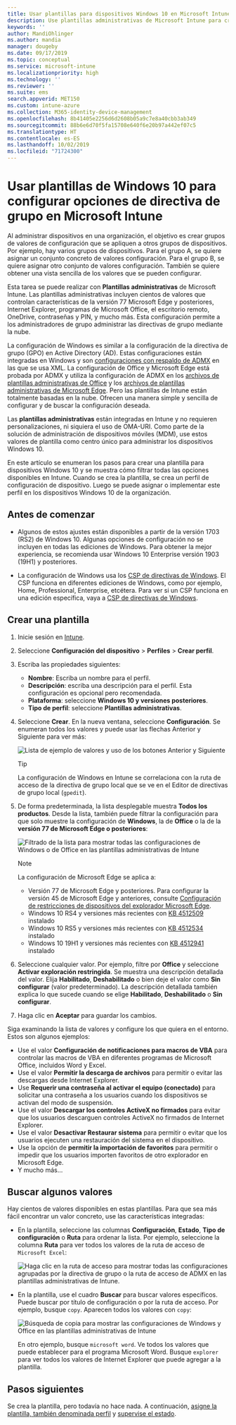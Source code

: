 ```yaml
---
title: Usar plantillas para dispositivos Windows 10 en Microsoft Intune - Azure | Microsoft Docs
description: Use plantillas administrativas de Microsoft Intune para crear grupos de valores de configuración para dispositivos Windows 10. Use estos valores en un perfil de configuración de dispositivo para controlar programas de Office, Microsoft Edge, proteger características de Internet Explorer, controlar el acceso a OneDrive, usar características de escritorio remoto, habilitar la reproducción automática, establecer la configuración de administración de energía, usar la impresión a través de HTTP, usar otras opciones de inicio de sesión de usuario y controlar el tamaño del registro de eventos.
keywords: ''
author: MandiOhlinger
ms.author: mandia
manager: dougeby
ms.date: 09/17/2019
ms.topic: conceptual
ms.service: microsoft-intune
ms.localizationpriority: high
ms.technology: ''
ms.reviewer: ''
ms.suite: ems
search.appverid: MET150
ms.custom: intune-azure
ms.collection: M365-identity-device-management
ms.openlocfilehash: 8b41405e2256d6d2608b05a9c7e8a40cbb3ab349
ms.sourcegitcommit: 88b6e6d70f5fa15708e640f6e20b97a442ef07c5
ms.translationtype: HT
ms.contentlocale: es-ES
ms.lasthandoff: 10/02/2019
ms.locfileid: "71724300"
---
```

# <a name="use-windows-10-templates-to-configure-group-policy-settings-in-microsoft-intune"></a>Usar plantillas de Windows 10 para configurar opciones de directiva de grupo en Microsoft Intune

Al administrar dispositivos en una organización, el objetivo es crear grupos de valores de configuración que se apliquen a otros grupos de dispositivos. Por ejemplo, hay varios grupos de dispositivos. Para el grupo A, se quiere asignar un conjunto concreto de valores configuración. Para el grupo B, se quiere asignar otro conjunto de valores configuración. También se quiere obtener una vista sencilla de los valores que se pueden configurar.

Esta tarea se puede realizar con **Plantillas administrativas** de Microsoft Intune. Las plantillas administrativas incluyen cientos de valores que controlan características de la versión 77 Microsoft Edge y posteriores, Internet Explorer, programas de Microsoft Office, el escritorio remoto, OneDrive, contraseñas y PIN, y mucho más. Esta configuración permite a los administradores de grupo administrar las directivas de grupo mediante la nube.

La configuración de Windows es similar a la configuración de la directiva de grupo (GPO) en Active Directory (AD). Estas configuraciones están integradas en Windows y son [configuraciones con respaldo de ADMX](https://docs.microsoft.com/windows/client-management/mdm/understanding-admx-backed-policies) en las que se usa XML. La configuración de Office y Microsoft Edge está probada por ADMX y utiliza la configuración de ADMX en los [archivos de plantillas administrativas de Office](https://www.microsoft.com/download/details.aspx?id=49030) y los [archivos de plantillas administrativas de Microsoft Edge](https://www.microsoftedgeinsider.com/enterprise). Pero las plantillas de Intune están totalmente basadas en la nube. Ofrecen una manera simple y sencilla de configurar y de buscar la configuración deseada.

Las **plantillas administrativas** están integradas en Intune y no requieren personalizaciones, ni siquiera el uso de OMA-URI. Como parte de la solución de administración de dispositivos móviles (MDM), use estos valores de plantilla como centro único para administrar los dispositivos Windows 10.

En este artículo se enumeran los pasos para crear una plantilla para dispositivos Windows 10 y se muestra cómo filtrar todas las opciones disponibles en Intune. Cuando se crea la plantilla, se crea un perfil de configuración de dispositivo. Luego se puede asignar o implementar este perfil en los dispositivos Windows 10 de la organización.

## <a name="before-you-begin"></a>Antes de comenzar

- Algunos de estos ajustes están disponibles a partir de la versión 1703 (RS2) de Windows 10. Algunas opciones de configuración no se incluyen en todas las ediciones de Windows. Para obtener la mejor experiencia, se recomienda usar Windows 10 Enterprise versión 1903 (19H1) y posteriores.

- La configuración de Windows usa los [CSP de directivas de Windows](https://docs.microsoft.com/windows/client-management/mdm/policy-configuration-service-provider#admx-backed-policies). El CSP funciona en diferentes ediciones de Windows, como por ejemplo, Home, Professional, Enterprise, etcétera. Para ver si un CSP funciona en una edición específica, vaya a [CSP de directivas de Windows](https://docs.microsoft.com/windows/client-management/mdm/policy-configuration-service-provider#admx-backed-policies).

## <a name="create-a-template"></a>Crear una plantilla

1. Inicie sesión en [Intune](https://go.microsoft.com/fwlink/?linkid=2090973).
2. Seleccione **Configuración del dispositivo** > **Perfiles** > **Crear perfil**.
3. Escriba las propiedades siguientes:

    - **Nombre**: Escriba un nombre para el perfil.
    - **Descripción**: escriba una descripción para el perfil. Esta configuración es opcional pero recomendada.
    - **Plataforma**: seleccione **Windows 10 y versiones posteriores**.
    - **Tipo de perfil**: seleccione **Plantillas administrativas**.

4. Seleccione **Crear**. En la nueva ventana, seleccione **Configuración**. Se enumeran todos los valores y puede usar las flechas Anterior y Siguiente para ver más:

    ![Lista de ejemplo de valores y uso de los botones Anterior y Siguiente](./media/administrative-templates-windows/administrative-templates-sample-settings-list.png)

    > [!TIP]
    > La configuración de Windows en Intune se correlaciona con la ruta de acceso de la directiva de grupo local que se ve en el Editor de directivas de grupo local (`gpedit`).

5. De forma predeterminada, la lista desplegable muestra **Todos los productos**. Desde la lista, también puede filtrar la configuración para que solo muestre la configuración de **Windows**, la de **Office** o la de la **versión 77 de Microsoft Edge o posteriores**:

    ![Filtrado de la lista para mostrar todas las configuraciones de Windows o de Office en las plantillas administrativas de Intune](./media/administrative-templates-windows/administrative-templates-choose-windows-office-all-products.png)

    > [!NOTE]
    > La configuración de Microsoft Edge se aplica a:
    >
    > - Versión 77 de Microsoft Edge y posteriores. Para configurar la versión 45 de Microsoft Edge y anteriores, consulte [Configuración de restricciones de dispositivos del explorador Microsoft Edge](device-restrictions-windows-10.md#microsoft-edge-browser).
    > - Windows 10 RS4 y versiones más recientes con [KB 4512509](https://support.microsoft.com/kb/4512509) instalado
    > - Windows 10 RS5 y versiones más recientes con [KB 4512534](https://support.microsoft.com/kb/4512534) instalado
    > - Windows 10 19H1 y versiones más recientes con [KB 4512941](https://support.microsoft.com/kb/4512941) instalado

6. Seleccione cualquier valor. Por ejemplo, filtre por **Office** y seleccione **Activar exploración restringida**. Se muestra una descripción detallada del valor. Elija **Habilitado**, **Deshabilitado** o bien deje el valor como **Sin configurar** (valor predeterminado). La descripción detallada también explica lo que sucede cuando se elige **Habilitado**, **Deshabilitado** o **Sin configurar**.
7. Haga clic en **Aceptar** para guardar los cambios.

Siga examinando la lista de valores y configure los que quiera en el entorno. Estos son algunos ejemplos:

- Use el valor **Configuración de notificaciones para macros de VBA** para controlar las macros de VBA en diferentes programas de Microsoft Office, incluidos Word y Excel.
- Use el valor **Permitir la descarga de archivos** para permitir o evitar las descargas desde Internet Explorer.
- Use **Requerir una contraseña al activar el equipo (conectado)** para solicitar una contraseña a los usuarios cuando los dispositivos se activan del modo de suspensión.
- Use el valor **Descargar los controles ActiveX no firmados** para evitar que los usuarios descarguen controles ActiveX no firmados de Internet Explorer.
- Use el valor **Desactivar Restaurar sistema** para permitir o evitar que los usuarios ejecuten una restauración del sistema en el dispositivo.
- Use la opción de **permitir la importación de favoritos** para permitir o impedir que los usuarios importen favoritos de otro explorador en Microsoft Edge.
- Y mucho más...

## <a name="find-some-settings"></a>Buscar algunos valores

Hay cientos de valores disponibles en estas plantillas. Para que sea más fácil encontrar un valor concreto, use las características integradas:

- En la plantilla, seleccione las columnas **Configuración**, **Estado**, **Tipo de configuración** o **Ruta** para ordenar la lista. Por ejemplo, seleccione la columna **Ruta** para ver todos los valores de la ruta de acceso de `Microsoft Excel`:

  ![Haga clic en la ruta de acceso para mostrar todas las configuraciones agrupadas por la directiva de grupo o la ruta de acceso de ADMX en las plantillas administrativas de Intune.](./media/administrative-templates-windows/path-filter-shows-excel-options.png)

- En la plantilla, use el cuadro **Buscar** para buscar valores específicos. Puede buscar por título de configuración o por la ruta de acceso. Por ejemplo, busque `copy`. Aparecen todos los valores con `copy`:

  ![Búsqueda de copia para mostrar las configuraciones de Windows y Office en las plantillas administrativas de Intune](./media/administrative-templates-windows/search-copy-settings.png) 

  En otro ejemplo, busque `microsoft word`. Ve todos los valores que puede establecer para el programa Microsoft Word. Busque `explorer` para ver todos los valores de Internet Explorer que puede agregar a la plantilla.

## <a name="next-steps"></a>Pasos siguientes

Se crea la plantilla, pero todavía no hace nada. A continuación, [asigne la plantilla, también denominada perfil](device-profile-assign.md) y [supervise el estado](device-profile-monitor.md).
